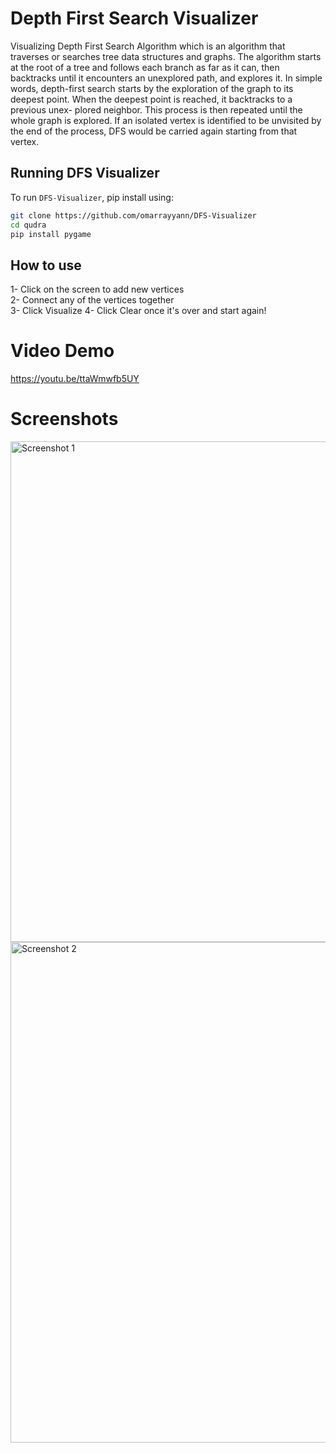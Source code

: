 # Depth First Search Visualizer


Visualizing Depth First Search Algorithm which is an algorithm that traverses or searches tree data structures and graphs. The algorithm starts at the root of a tree and follows each branch as far as it can, then backtracks until it encounters an unexplored path, and explores it. In simple words, depth-first search starts by the exploration of the graph to its deepest point. When the deepest point is reached, it backtracks to a previous unex-
plored neighbor. This process is then repeated until the whole graph is explored. If an isolated vertex is identified to be unvisited by the end of the process, DFS would be carried again starting from that vertex.


## Running DFS Visualizer

To run `DFS-Visualizer`, pip install using:

```bash
git clone https://github.com/omarrayyann/DFS-Visualizer
cd qudra
pip install pygame
```

## How to use

1- Click on the screen to add new vertices \
2- Connect any of the vertices together \
3- Click Visualize
4- Click Clear once it's over and start again!

# Video Demo
https://youtu.be/ttaWmwfb5UY

# Screenshots
<img width="801" alt="Screenshot 1" src="https://user-images.githubusercontent.com/77675540/161626182-23042239-2578-423d-a96d-6a49a7ce58f7.png">
<img width="801" alt="Screenshot 2" src="https://user-images.githubusercontent.com/77675540/161626344-3b2f376e-6a59-4005-8aff-d4406e983326.png">
